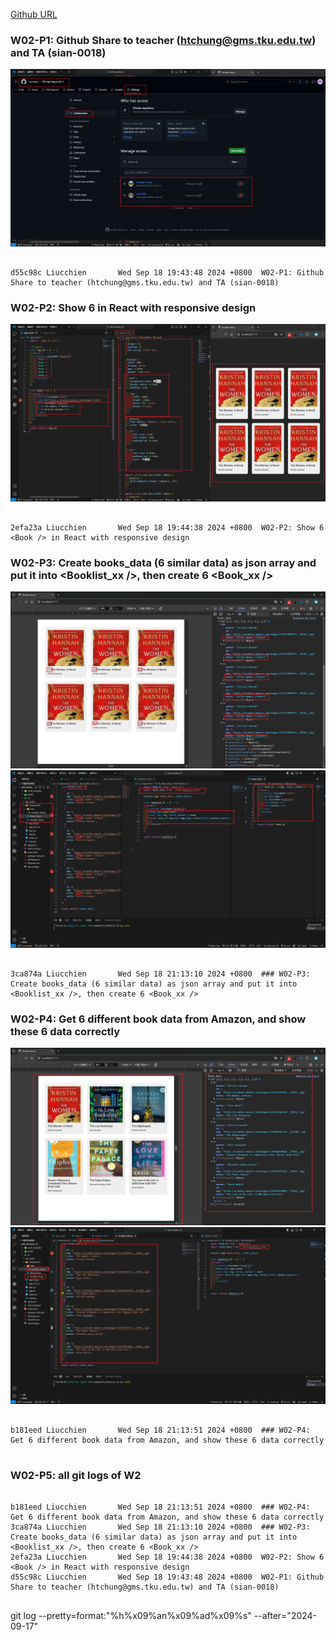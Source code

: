 [Github URL](https://github.com/Liucchien/1131-wp1-demo-45)


### W02-P1: Github Share to teacher (htchung@gms.tku.edu.tw) and TA (sian-0018)
 
![](w02-p1.png)

```

d55c98c Liucchien       Wed Sep 18 19:43:48 2024 +0800  W02-P1: Github Share to teacher (htchung@gms.tku.edu.tw) and TA (sian-0018)

```

### W02-P2: Show 6 <Book /> in React with responsive design
 
![](w02-p2.png)


```

2efa23a Liucchien       Wed Sep 18 19:44:38 2024 +0800  W02-P2: Show 6 <Book /> in React with responsive design

```

### W02-P3: Create books_data (6 similar data) as json array and put it into <Booklist_xx />, then create 6 <Book_xx />
 
![](w02-p3-1.png)
![](w02-p3-2.png)

```

3ca874a Liucchien       Wed Sep 18 21:13:10 2024 +0800  ### W02-P3: Create books_data (6 similar data) as json array and put it into <Booklist_xx />, then create 6 <Book_xx />

```

### W02-P4: Get 6 different book data from Amazon, and show these 6 data correctly
 
![](w02-p4-1.png)
![](w02-p4-2.png)

```

b181eed Liucchien       Wed Sep 18 21:13:51 2024 +0800  ### W02-P4: Get 6 different book data from Amazon, and show these 6 data correctly


```

### W02-P5: all git logs of W2

```

b181eed Liucchien       Wed Sep 18 21:13:51 2024 +0800  ### W02-P4: Get 6 different book data from Amazon, and show these 6 data correctly
3ca874a Liucchien       Wed Sep 18 21:13:10 2024 +0800  ### W02-P3: Create books_data (6 similar data) as json array and put it into <Booklist_xx />, then create 6 <Book_xx />
2efa23a Liucchien       Wed Sep 18 19:44:38 2024 +0800  W02-P2: Show 6 <Book /> in React with responsive design
d55c98c Liucchien       Wed Sep 18 19:43:48 2024 +0800  W02-P1: Github Share to teacher (htchung@gms.tku.edu.tw) and TA (sian-0018)


```
git log --pretty=format:"%h%x09%an%x09%ad%x09%s" --after="2024-09-17"